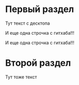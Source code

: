 # Первый раздел

Тут текст c десктопа

И еще одна строчка с гитхаба!!!

И еще одна строчка с гитхаба!!!

# Второй раздел

 Тут тоже текст
 
